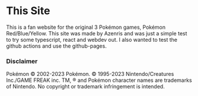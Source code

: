 
# This Site
This is a fan website for the original 3 Pokémon games, Pokémon Red/Blue/Yellow.
This site was made by Azenris and was just a simple test to try some typescript, react and webdev out.
I also wanted to test the github actions and use the github-pages.

### Disclaimer
Pokémon © 2002-2023 Pokémon. © 1995-2023 Nintendo/Creatures Inc./GAME FREAK inc. TM, ® and Pokémon character names are trademarks of Nintendo.
No copyright or trademark infringement is intended.